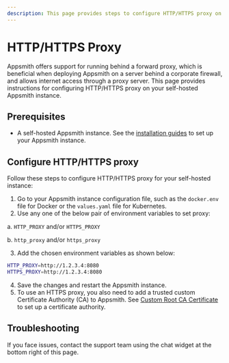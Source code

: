 ```yaml
---
description: This page provides steps to configure HTTP/HTTPS proxy on your self-hosted instance.
---
```


# HTTP/HTTPS Proxy

Appsmith offers support for running behind a forward proxy, which is beneficial when deploying Appsmith on a server behind a corporate firewall, and allows internet access through a proxy server. This page provides instructions for configuring HTTP/HTTPS proxy on your self-hosted Appsmith instance.

## Prerequisites

- A self-hosted Appsmith instance. See the [installation guides](/getting-started/setup/installation-guides) to set up your Appsmith instance.

## Configure HTTP/HTTPS proxy

Follow these steps to configure HTTP/HTTPS proxy for your self-hosted instance:

1. Go to your Appsmith instance configuration file, such as the `docker.env` file for Docker or the `values.yaml` file for Kubernetes.
2. Use any one of the below pair of environment variables to set proxy:

 a. `HTTP_PROXY` and/or `HTTPS_PROXY` 

 b. `http_proxy` and/or `https_proxy`

3. Add the chosen environment variables as shown below:
 ```bash
 HTTP_PROXY=http://1.2.3.4:8080
 HTTPS_PROXY=http://1.2.3.4:8080
 ```
4. Save the changes and restart the Appsmith instance.
5. To use an HTTPS proxy, you also need to add a trusted custom Certificate Authority (CA) to Appsmith. See [Custom Root CA Certificate](/getting-started/setup/instance-configuration/custom-domain/custom-ca-root-certificate) to set up a certificate authority.

## Troubleshooting

If you face issues, contact the support team using the chat widget at the bottom right of this page.
